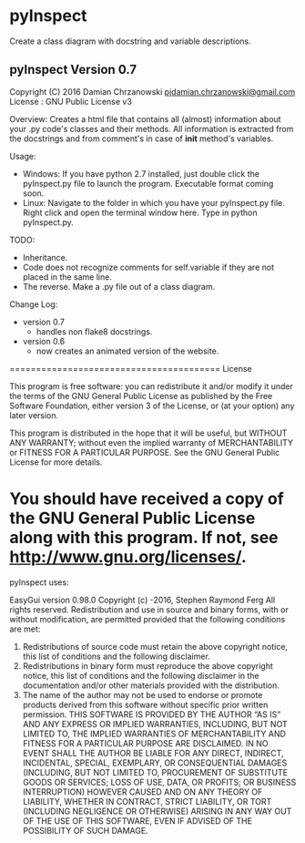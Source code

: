 # pyInspect
Create a class diagram with docstring and variable descriptions.

pyInspect Version 0.7
---------------------------
Copyright (C) 2016 Damian Chrzanowski
pjdamian.chrzanowski@gmail.com
License : GNU Public License v3

Overview:
Creates a html file that contains all (almost) information about your .py code's classes and their methods.
All information is extracted from the docstrings and from comment's in case of __init__ method's variables.

Usage:
 - Windows:
 If you have python 2.7 installed, just double click the pyInspect.py file to launch the program.
 Executable format coming soon.
 - Linux:
 Navigate to the folder in which you have your pyInspect.py file. Right click and open the terminal window here.
 Type in python pyInspect.py.

TODO:
- Inheritance.
- Code does not recognize comments for self.variable if they are not placed in the same line.
- The reverse. Make a .py file out of a class diagram.

Change Log:

- version 0.7
    - handles non flake8 docstrings.
- version 0.6
    - now creates an animated version of the website.

========================================
License

This program is free software: you can redistribute it and/or modify
it under the terms of the GNU General Public License as published by
the Free Software Foundation, either version 3 of the License, or
(at your option) any later version.

This program is distributed in the hope that it will be useful,
but WITHOUT ANY WARRANTY; without even the implied warranty of
MERCHANTABILITY or FITNESS FOR A PARTICULAR PURPOSE.  See the
GNU General Public License for more details.

You should have received a copy of the GNU General Public License
along with this program.  If not, see http://www.gnu.org/licenses/.
========================================
pyInspect uses:

EasyGui version 0.98.0
Copyright (c) -2016, Stephen Raymond Ferg
All rights reserved.
Redistribution and use in source and binary forms, with or without modification, are permitted provided that the
following conditions are met:
1. Redistributions of source code must retain the above copyright notice, this list of conditions and the following
disclaimer.
2. Redistributions in binary form must reproduce the above copyright notice, this list of conditions and the following
disclaimer in the documentation and/or other materials provided with the distribution.
3. The name of the author may not be used to endorse or promote products derived from this software without
specific prior written permission.
THIS SOFTWARE IS PROVIDED BY THE AUTHOR “AS IS” AND ANY EXPRESS OR IMPLIED WARRANTIES,
INCLUDING, BUT NOT LIMITED TO, THE IMPLIED WARRANTIES OF MERCHANTABILITY
AND FITNESS FOR A PARTICULAR PURPOSE ARE DISCLAIMED. IN NO EVENT SHALL THE AUTHOR
BE LIABLE FOR ANY DIRECT, INDIRECT, INCIDENTAL, SPECIAL, EXEMPLARY, OR CONSEQUENTIAL
DAMAGES (INCLUDING, BUT NOT LIMITED TO, PROCUREMENT OF SUBSTITUTE GOODS OR SERVICES;
LOSS OF USE, DATA, OR PROFITS; OR BUSINESS INTERRUPTION) HOWEVER CAUSED AND
ON ANY THEORY OF LIABILITY, WHETHER IN CONTRACT, STRICT LIABILITY, OR TORT (INCLUDING
NEGLIGENCE OR OTHERWISE) ARISING IN ANY WAY OUT OF THE USE OF THIS SOFTWARE, EVEN IF
ADVISED OF THE POSSIBILITY OF SUCH DAMAGE.
